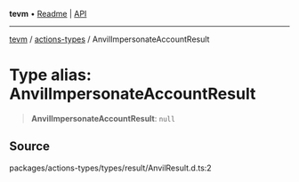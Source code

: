 **tevm** • [Readme](../../README.md) \| [API](../../modules.md)

***

[tevm](../../README.md) / [actions-types](../README.md) / AnvilImpersonateAccountResult

# Type alias: AnvilImpersonateAccountResult

> **AnvilImpersonateAccountResult**: `null`

## Source

packages/actions-types/types/result/AnvilResult.d.ts:2
